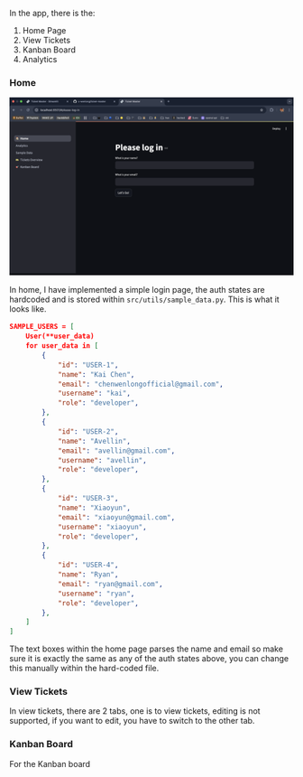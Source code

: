 In the app, there is the:

1. Home Page
2. View Tickets
3. Kanban Board
4. Analytics

### Home

![login](../assets/login.png)

In home, I have implemented a simple login page, the auth states are hardcoded and is stored within `src/utils/sample_data.py`. This is what it looks like.

```json
SAMPLE_USERS = [
    User(**user_data)
    for user_data in [
        {
            "id": "USER-1",
            "name": "Kai Chen",
            "email": "chenwenlongofficial@gmail.com",
            "username": "kai",
            "role": "developer",
        },
        {
            "id": "USER-2",
            "name": "Avellin",
            "email": "avellin@gmail.com",
            "username": "avellin",
            "role": "developer",
        },
        {
            "id": "USER-3",
            "name": "Xiaoyun",
            "email": "xiaoyun@gmail.com",
            "username": "xiaoyun",
            "role": "developer",
        },
        {
            "id": "USER-4",
            "name": "Ryan",
            "email": "ryan@gmail.com",
            "username": "ryan",
            "role": "developer",
        },
    ]
]
```

The text boxes within the home page parses the name and email so make sure it is exactly the same as any of the auth states above, you can change this manually within the hard-coded file.

### View Tickets

In view tickets, there are 2 tabs, one is to view tickets, editing is not supported, if you want to edit, you have to switch to the other tab.

### Kanban Board

For the Kanban board
